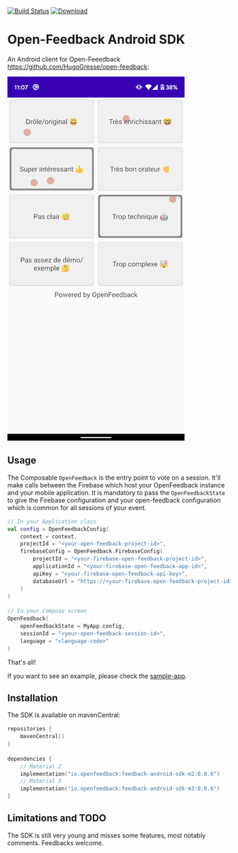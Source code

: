 [![Build Status](https://travis-ci.org/paug/openfeedback-android-sdk.svg?branch=master)](https://travis-ci.org/paug/openfeedback-android-sdk) [ ![Download](https://api.bintray.com/packages/openfeedback/Android/feedback-android-sdk-ui/images/download.svg) ](https://bintray.com/openfeedback/Android/feedback-android-sdk-ui/_latestVersion)
# Open-Feedback Android SDK

An Android client for Open-Feeedback https://github.com/HugoGresse/open-feedback:

![screenshot](docs/screenshot.png)

## Usage

The Composable `OpenFeedback` is the entry point to vote on a session. It'll make calls
between the Firebase which host your OpenFeedback instance and your mobile application. It is
mandatory to pass the `OpenFeedbackState` to give the Firebase configuration and your open-feedback
configuration which is common for all sessions of your event.

```kotlin
// In your Application class
val config = OpenFeedbackConfig(
    context = context,
    projectId = "<your-open-feedback-project-id>",
    firebaseConfig = OpenFeedback.FirebaseConfig(
        projectId = "<your-firebase-open-feedback-project-id>",
        applicationId = "<your-firebase-open-feedback-app-id>",
        apiKey = "<your-firebase-open-feedback-api-key>",
        databaseUrl = "https://<your-firebase-open-feedback-project-id>.firebaseio.com"
    )
)

// In your Compose screen
OpenFeedback(
    openFeedbackState = MyApp.config,
    sessionId = "<your-open-feedback-session-id>",
    language = "<language-code>"
)
```

That's all!

If you want to see an example, please check the [sample-app](sample-app/src/main/java/io/openfeedback/android/sample/MainActivity.kt).

## Installation

The SDK is available on mavenCentral:

```kotlin
repositories {
    mavenCentral()
}

dependencies {
    // Material 2
    implementation("io.openfeedback:feedback-android-sdk-m2:0.0.6")
    // Material 3
    implementation("io.openfeedback:feedback-android-sdk-m3:0.0.6")
}
```

## Limitations and TODO

The SDK is still very young and misses some features, most notably comments. Feedbacks welcome.
